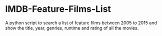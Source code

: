 # IMDB-Feature-Films-List

A python script to search a list of feature films between 2005 to 2015 and show the title, year, genries, runtime and rating of all the movies.
